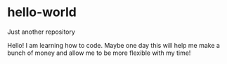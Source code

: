 # hello-world
Just another repository

Hello! I am learning how to code. Maybe one day this will help me make a bunch of money and allow me to be more flexible with my time!
